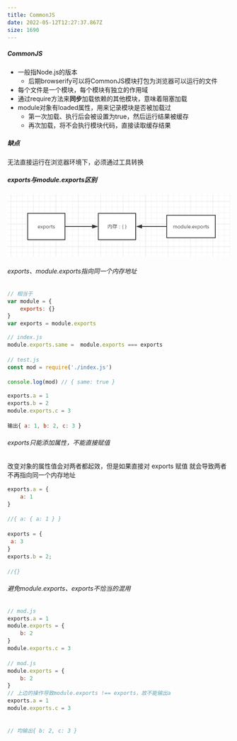 ```yaml
---
title: CommonJS
date: 2022-05-12T12:27:37.867Z
size: 1690
---
```

##### CommonJS

- 一般指Node.js的版本
  - 后期browserify可以将CommonJS模块打包为浏览器可以运行的文件
- 每个文件是一个模块，每个模块有独立的作用域
- 通过require方法来**同步**加载依赖的其他模块，意味着阻塞加载
- module对象有loaded属性，用来记录模块是否被加载过
  - 第一次加载、执行后会被设置为true，然后运行结果被缓存
  - 再次加载，将不会执行模块代码，直接读取缓存结果

##### 缺点

无法直接运行在浏览器环境下，必须通过工具转换

##### exports与module.exports区别

![1](../../public/js/exports.png)

###### exports、module.exports指向同一个内存地址

```javascript
// 相当于
var module = {
	exports: {}
}
var exports = module.exports
```

```javascript
// index.js
module.exports.same =  module.exports === exports

// test.js
const mod = require('./index.js')

console.log(mod) // { same: true }
```

```javascript
exports.a = 1
exports.b = 2
module.exports.c = 3

输出{ a: 1, b: 2, c: 3 }
```

###### exports只能添加属性，不能直接赋值

改变对象的属性值会对两者都起效，但是如果直接对 exports 赋值 就会导致两者不再指向同一个内存地址

```javascript
exports.a = {
	a: 1
}

//{ a: { a: 1 } }

exports = {
 a: 3
}
exports.b = 2;

//{}
```

###### 避免module.exports、exports不恰当的混用

```javascript
// mod.js
exports.a = 1
module.exports = {
    b: 2
}
module.exports.c = 3

// mod.js
module.exports = {
    b: 2
}
// 上边的操作导致module.exports !== exports，故不能输出a
exports.a = 1
module.exports.c = 3


// 均输出{ b: 2, c: 3 }
```

